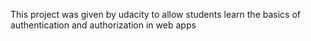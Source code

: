 This project was given by udacity to allow students learn the basics of authentication and authorization in web apps

